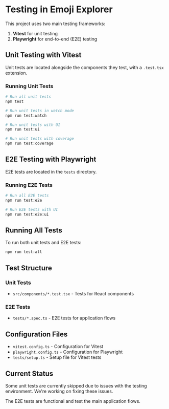 # Testing in Emoji Explorer

This project uses two main testing frameworks:

1. **Vitest** for unit testing
2. **Playwright** for end-to-end (E2E) testing

## Unit Testing with Vitest

Unit tests are located alongside the components they test, with a `.test.tsx` extension.

### Running Unit Tests

```bash
# Run all unit tests
npm test

# Run unit tests in watch mode
npm run test:watch

# Run unit tests with UI
npm run test:ui

# Run unit tests with coverage
npm run test:coverage
```

## E2E Testing with Playwright

E2E tests are located in the `tests` directory.

### Running E2E Tests

```bash
# Run all E2E tests
npm run test:e2e

# Run E2E tests with UI
npm run test:e2e:ui
```

## Running All Tests

To run both unit tests and E2E tests:

```bash
npm run test:all
```

## Test Structure

### Unit Tests

- `src/components/*.test.tsx` - Tests for React components

### E2E Tests

- `tests/*.spec.ts` - E2E tests for application flows

## Configuration Files

- `vitest.config.ts` - Configuration for Vitest
- `playwright.config.ts` - Configuration for Playwright
- `tests/setup.ts` - Setup file for Vitest tests

## Current Status

Some unit tests are currently skipped due to issues with the testing environment. We're working on fixing these issues.

The E2E tests are functional and test the main application flows.